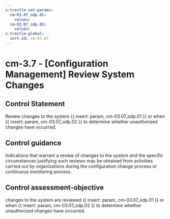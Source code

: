 ```yaml
---
x-trestle-set-params:
  cm-03.07_odp.01:
    values:
  cm-03.07_odp.02:
    values:
x-trestle-global:
  sort-id: cm-03.07
---
```


# cm-3.7 - \[Configuration Management\] Review System Changes

## Control Statement

Review changes to the system {{ insert: param, cm-03.07_odp.01 }} or when {{ insert: param, cm-03.07_odp.02 }} to determine whether unauthorized changes have occurred.

## Control guidance

Indications that warrant a review of changes to the system and the specific circumstances justifying such reviews may be obtained from activities carried out by organizations during the configuration change process or continuous monitoring process.

## Control assessment-objective

changes to the system are reviewed {{ insert: param, cm-03.07_odp.01 }} or when {{ insert: param, cm-03.07_odp.02 }} to determine whether unauthorized changes have occurred.
